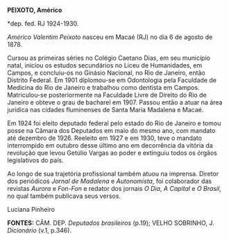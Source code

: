 **PEIXOTO, Américo**

\*dep. fed. RJ 1924-1930.

*Américo Valentim Peixoto* nasceu em Macaé (RJ) no dia 6 de agosto de
1878.

Cursou as primeiras séries no Colégio Caetano Dias, em seu município
natal, iniciou os estudos secundários no Liceu de Humanidades, em
Campos, e concluiu-os no Ginásio Nacional, no Rio de Janeiro, então
Distrito Federal. Em 1901 diplomou-se em Odontologia pela Faculdade de
Medicina do Rio de Janeiro e trabalhou como dentista em Campos.
Matriculou-se posteriormente na Faculdade Livre de Direito do Rio de
Janeiro e obteve o grau de bacharel em 1907. Passou então a atuar na
área jurídica nas cidades fluminenses de Santa Maria Madalena e Macaé.

Em 1924 foi eleito deputado federal pelo estado do Rio de Janeiro e
tomou posse na Câmara dos Deputados em maio do mesmo ano, com mandato
até dezembro de 1926. Reeleito em 1927 e em 1930, teve o mandato
interrompido em outubro desse último ano em decorrência da vitória da
revolução que levou Getúlio Vargas ao poder e extinguiu todos os órgãos
legislativos do país.

Ao longo de sua trajetória profissional também atuou na imprensa.
Diretor dos periódicos *Jornal de Madalena* e *Autonomista*, foi
colaborador das revistas *Aurora* e *Fon-Fon* e redator dos jornais *O
Dia*, *A Capital* e *O Brasil*, no qual também publicava seus versos.

Luciana Pinheiro

**FONTES:** CÂM. DEP. *Deputados brasileiros* (p.19); VELHO SOBRINHO, J.
*Dicionário* (v.1, p.346).

